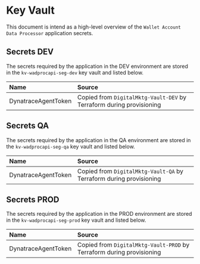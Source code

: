 # Key Vault

This document is intend as a high-level overview of the `Wallet Account Data Processor` application secrets.

## Secrets DEV

The secrets required by the application in the DEV environment are stored in the `kv-wadprocapi-seg-dev` key vault and listed below.

|Name |Source |
|:----|:------|
|DynatraceAgentToken |Copied from `DigitalMktg-Vault-DEV` by Terraform during provisioning |

## Secrets QA

The secrets required by the application in the QA environment are stored in the `kv-wadprocapi-seg-qa` key vault and listed below.

|Name |Source |
|:----|:------|
|DynatraceAgentToken |Copied from `DigitalMktg-Vault-QA` by Terraform during provisioning |

## Secrets PROD

The secrets required by the application in the PROD environment are stored in the `kv-wadprocapi-seg-prod` key vault and listed below.

|Name |Source |
|:----|:------|
|DynatraceAgentToken |Copied from `DigitalMktg-Vault-PROD` by Terraform during provisioning |
